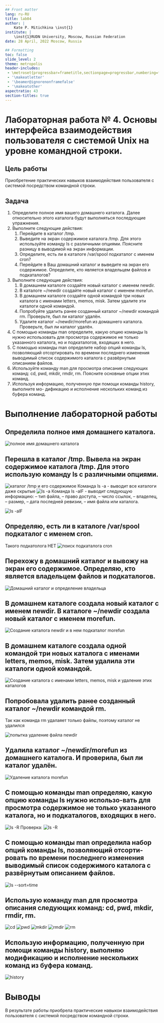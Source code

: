 ```yaml
---
## Front matter
lang: ru-RU
title: lab04
author: |
	Kate P. Mitichkina \inst{1}
institute: |
	\inst{1}RUDN University, Moscow, Russian Federation
date: 28 April, 2022 Moscow, Russia

## Formatting
toc: false
slide_level: 2
theme: metropolis
header-includes: 
 - \metroset{progressbar=frametitle,sectionpage=progressbar,numbering=fraction}
 - '\makeatletter'
 - '\beamer@ignorenonframefalse'
 - '\makeatother'
aspectratio: 43
section-titles: true
---
```

# Лабораторная работа № 4. Основы интерфейса взаимодействия пользователя с системой Unix на уровне командной строки.

## Цель работы

Приобретение практических навыков взаимодействия пользователя с системой посредством командной строки.

## Задача

1. Определите полное имя вашего домашнего каталога. Далее относительно этого каталога будут выполняться последующие упражнения.
2. Выполните следующие действия:
	1. Перейдите в каталог /tmp.
	2. Выведите на экран содержимое каталога /tmp. Для этого используйте команду ls с различными опциями. Поясните разницу в выводимой на экран информации.
	3. Определите, есть ли в каталоге /var/spool подкаталог с именем cron?
	4. Перейдите в Ваш домашний каталог и выведите на экран его содержимое. Определите, кто является владельцем файлов и подкаталогов?
3. Выполните следующие действия:
	1. В домашнем каталоге создайте новый каталог с именем newdir.
	2. В каталоге ~/newdir создайте новый каталог с именем morefun.
	3. В домашнем каталоге создайте одной командой три новых каталога с именами letters, memos, misk. Затем удалите эти каталоги одной командой.
	4. Попробуйте удалить ранее созданный каталог ~/newdir командой rm. Проверьте, был ли каталог удалён.
	5. Удалите каталог ~/newdir/morefun из домашнего каталога. Проверьте, был ли каталог удалён.
4. С помощью команды man определите, какую опцию команды ls нужно использовать для просмотра содержимое не только указанного каталога, но и подкаталогов, входящих в него.
5. С помощью команды man определите набор опций команды ls, позволяющий отсортировать по времени последнего изменения выводимый список содержимого каталога с развёрнутым описанием файлов.
6. Используйте команду man для просмотра описания следующих команд: cd, pwd, mkdir, rmdir, rm. Поясните основные опции этих команд.
7. Используя информацию, полученную при помощи команды history, выполните мо- дификацию и исполнение нескольких команд из буфера команд.

# Выполнение лабораторной работы
## Определила полное имя домашнего каталога. 
![полное имя домашнего каталога](https://github.com/ate4/study_2022-2023_os-intro/blob/70a0a0a33893c4c754621f70595b44c0dd563786/labs/lab04/presentation/img/%D0%A1%D0%BD%D0%B8%D0%BC%D0%BE%D0%BA%20%D1%8D%D0%BA%D1%80%D0%B0%D0%BD%D0%B0%202022-04-27%20%D0%B2%2020.05.25.png)

## Перешла в каталог /tmp. Вывела на экран содержимое каталога /tmp. Для этого использую команду ls с различными опциями. 
![каталог /tmp и его содержимое](https://github.com/ate4/study_2022-2023_os-intro/blob/70a0a0a33893c4c754621f70595b44c0dd563786/labs/lab04/presentation/img/%D0%A1%D0%BD%D0%B8%D0%BC%D0%BE%D0%BA%20%D1%8D%D0%BA%D1%80%D0%B0%D0%BD%D0%B0%202022-04-28%20%D0%B2%2012.09.41.png)
Команда ls -a - выводит все каталоги даже скрытые
![ls -a](https://github.com/ate4/study_2022-2023_os-intro/blob/70a0a0a33893c4c754621f70595b44c0dd563786/labs/lab04/presentation/img/%D0%A1%D0%BD%D0%B8%D0%BC%D0%BE%D0%BA%20%D1%8D%D0%BA%D1%80%D0%B0%D0%BD%D0%B0%202022-04-28%20%D0%B2%2012.12.30.png)
Команда ls -alF - выводит следующую информацию:
–	тип файла,
–	право доступа,
–	число ссылок,
–	владелец,
–	размер,
–	дата последней ревизии,
–	имя файла или каталога. 
 
![ls -alF](https://github.com/ate4/study_2022-2023_os-intro/blob/70a0a0a33893c4c754621f70595b44c0dd563786/labs/lab04/presentation/img/%D0%A1%D0%BD%D0%B8%D0%BC%D0%BE%D0%BA%20%D1%8D%D0%BA%D1%80%D0%B0%D0%BD%D0%B0%202022-04-28%20%D0%B2%2012.17.08.png)

## Определяю, есть ли в каталоге /var/spool подкаталог с именем cron.
Такого подкатолога НЕТ
![поиск подкаталога cron](https://github.com/ate4/study_2022-2023_os-intro/blob/70a0a0a33893c4c754621f70595b44c0dd563786/labs/lab04/presentation/img/%D0%A1%D0%BD%D0%B8%D0%BC%D0%BE%D0%BA%20%D1%8D%D0%BA%D1%80%D0%B0%D0%BD%D0%B0%202022-04-27%20%D0%B2%2020.14.46.png)

## Перехожу в домашний каталог и вывожу на экран его содержимое. Определяю, кто является владельцем файлов и подкаталогов.
![Домашний каталог и определение владельца](https://github.com/ate4/study_2022-2023_os-intro/blob/70a0a0a33893c4c754621f70595b44c0dd563786/labs/lab04/presentation/img/%D0%A1%D0%BD%D0%B8%D0%BC%D0%BE%D0%BA%20%D1%8D%D0%BA%D1%80%D0%B0%D0%BD%D0%B0%202022-04-27%20%D0%B2%2020.15.48.png)

## В домашнем каталоге создала новый каталог с именем newdir. В каталоге ~/newdir создала новый каталог с именем morefun.
![Создание каталога newdir и в нем подкаталог morefun](https://github.com/ate4/study_2022-2023_os-intro/blob/70a0a0a33893c4c754621f70595b44c0dd563786/labs/lab04/presentation/img/%D0%A1%D0%BD%D0%B8%D0%BC%D0%BE%D0%BA%20%D1%8D%D0%BA%D1%80%D0%B0%D0%BD%D0%B0%202022-04-27%20%D0%B2%2020.18.56.png)

## В домашнем каталоге создала одной командой три новых каталога с именами letters, memos, misk. Затем удалила эти каталоги одной командой.
![Создание каталога с именами letters, memos, misk и удаление этих каталогов](https://github.com/ate4/study_2022-2023_os-intro/blob/70a0a0a33893c4c754621f70595b44c0dd563786/labs/lab04/presentation/img//%D0%A1%D0%BD%D0%B8%D0%BC%D0%BE%D0%BA%20%D1%8D%D0%BA%D1%80%D0%B0%D0%BD%D0%B0%202022-04-27%20%D0%B2%2020.20.25.png)

## Попробовала удалить ранее созданный каталог ~/newdir командой rm. 
Так как команда rm удалаяет только файлы, поэтому каталог не удалился 

![попытка удаление файла newdir](https://github.com/ate4/study_2022-2023_os-intro/blob/70a0a0a33893c4c754621f70595b44c0dd563786/labs/lab04/presentation/img/%D0%A1%D0%BD%D0%B8%D0%BC%D0%BE%D0%BA%20%D1%8D%D0%BA%D1%80%D0%B0%D0%BD%D0%B0%202022-04-27%20%D0%B2%2020.21.25.png)

## Удалила каталог ~/newdir/morefun из домашнего каталога. И проверила, был ли каталог удалён.

![Удаление каталога morefun](https://github.com/ate4/study_2022-2023_os-intro/blob/70a0a0a33893c4c754621f70595b44c0dd563786/labs/lab04/presentation/img/%D0%A1%D0%BD%D0%B8%D0%BC%D0%BE%D0%BA%20%D1%8D%D0%BA%D1%80%D0%B0%D0%BD%D0%B0%202022-04-27%20%D0%B2%2020.23.05.png)

## С помощью команды man определяю, какую опцию команды ls нужно использо-вать для просмотра содержимое не только указанного каталога, но и подкаталогов, входящих в него.
![ls -R](https://github.com/ate4/study_2022-2023_os-intro/blob/70a0a0a33893c4c754621f70595b44c0dd563786/labs/lab04/presentation/img/%D0%A1%D0%BD%D0%B8%D0%BC%D0%BE%D0%BA%20%D1%8D%D0%BA%D1%80%D0%B0%D0%BD%D0%B0%202022-04-27%20%D0%B2%2020.24.45.png)
Проверка:
![ls -R](https://github.com/ate4/study_2022-2023_os-intro/blob/70a0a0a33893c4c754621f70595b44c0dd563786/labs/lab04/presentation/img/%D0%A1%D0%BD%D0%B8%D0%BC%D0%BE%D0%BA%20%D1%8D%D0%BA%D1%80%D0%B0%D0%BD%D0%B0%202022-04-27%20%D0%B2%2020.25.46.png)


## С помощью команды man определила набор опций команды ls, позволяющий отсорти-ровать по времени последнего изменения выводимый список содержимого каталога с развёрнутым описанием файлов.
![ls --sort=time](https://github.com/ate4/study_2022-2023_os-intro/blob/70a0a0a33893c4c754621f70595b44c0dd563786/labs/lab04/presentation/img/%D0%A1%D0%BD%D0%B8%D0%BC%D0%BE%D0%BA%20%D1%8D%D0%BA%D1%80%D0%B0%D0%BD%D0%B0%202022-04-27%20%D0%B2%2020.32.37.png)

## Использую команду man для просмотра описания следующих команд: cd, pwd, mkdir, rmdir, rm. 
![cd](https://github.com/ate4/study_2022-2023_os-intro/blob/70a0a0a33893c4c754621f70595b44c0dd563786/labs/lab04/presentation/img/%D0%A1%D0%BD%D0%B8%D0%BC%D0%BE%D0%BA%20%D1%8D%D0%BA%D1%80%D0%B0%D0%BD%D0%B0%202022-04-27%20%D0%B2%2020.33.53.png)
![pwd](https://github.com/ate4/study_2022-2023_os-intro/blob/70a0a0a33893c4c754621f70595b44c0dd563786/labs/lab04/presentation/img/%D0%A1%D0%BD%D0%B8%D0%BC%D0%BE%D0%BA%20%D1%8D%D0%BA%D1%80%D0%B0%D0%BD%D0%B0%202022-04-27%20%D0%B2%2020.34.51.png)
![mkdir](https://github.com/ate4/study_2022-2023_os-intro/blob/70a0a0a33893c4c754621f70595b44c0dd563786/labs/lab04/presentation/img/%D0%A1%D0%BD%D0%B8%D0%BC%D0%BE%D0%BA%20%D1%8D%D0%BA%D1%80%D0%B0%D0%BD%D0%B0%202022-04-27%20%D0%B2%2020.35.12.png)
![rmdir](https://github.com/ate4/study_2022-2023_os-intro/blob/70a0a0a33893c4c754621f70595b44c0dd563786/labs/lab04/presentation/img/%D0%A1%D0%BD%D0%B8%D0%BC%D0%BE%D0%BA%20%D1%8D%D0%BA%D1%80%D0%B0%D0%BD%D0%B0%202022-04-27%20%D0%B2%2020.35.38.png)
![rm](https://github.com/ate4/study_2022-2023_os-intro/blob/70a0a0a33893c4c754621f70595b44c0dd563786/labs/lab04/presentation/img/%D0%A1%D0%BD%D0%B8%D0%BC%D0%BE%D0%BA%20%D1%8D%D0%BA%D1%80%D0%B0%D0%BD%D0%B0%202022-04-27%20%D0%B2%2020.35.56.png)

## Использую информацию, полученную при помощи команды history, выполняю модификацию и исполнение нескольких команд из буфера команд.
![history](https://github.com/ate4/study_2022-2023_os-intro/blob/70a0a0a33893c4c754621f70595b44c0dd563786/labs/lab04/presentation/img/%D0%A1%D0%BD%D0%B8%D0%BC%D0%BE%D0%BA%20%D1%8D%D0%BA%D1%80%D0%B0%D0%BD%D0%B0%202022-04-27%20%D0%B2%2020.44.41.png)



# Выводы
В результате работы приобрела практические навыкои взаимодействия пользователя с системой посредством командной строки.


